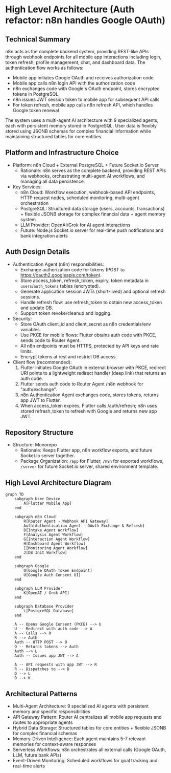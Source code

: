 # High Level Architecture (Auth refactor: n8n handles Google OAuth)

## Technical Summary
n8n acts as the complete backend system, providing REST-like APIs through webhook endpoints for all mobile app interactions including login, token refresh, profile management, chat, and dashboard data. The authentication flow works as follows:

- Mobile app initiates Google OAuth and receives authorization code
- Mobile app calls n8n login API with the authorization code
- n8n exchanges code with Google's OAuth endpoint, stores encrypted tokens in PostgreSQL
- n8n issues JWT session token to mobile app for subsequent API calls
- For token refresh, mobile app calls n8n refresh API, which handles Google token renewal

The system uses a multi-agent AI architecture with 9 specialized agents, each with persistent memory stored in PostgreSQL. User data is flexibly stored using JSONB schemas for complex financial information while maintaining structured tables for core entities.

## Platform and Infrastructure Choice
*   Platform: n8n Cloud + External PostgreSQL + Future Socket.io Server
    *   Rationale: n8n serves as the complete backend, providing REST APIs via webhooks, orchestrating multi-agent AI workflows, and managing all data persistence.
*   Key Services:
    *   n8n Cloud: Workflow execution, webhook-based API endpoints, HTTP request nodes, scheduled monitoring, multi-agent orchestration
    *   PostgreSQL: Structured data storage (users, accounts, transactions) + flexible JSONB storage for complex financial data + agent memory system
    *   LLM Provider: OpenAI/Grok for AI agent interactions
    *   Future: Node.js Socket.io server for real-time push notifications and bank integration alerts

## Auth Design Details
- Authentication Agent (n8n) responsibilities:
  - Exchange authorization code for tokens (POST to https://oauth2.googleapis.com/token).
  - Store access_token, refresh_token, expiry, token metadata in `users`/`auth_tokens` tables (encrypted).
  - Generate application session JWTs (short-lived) and optional refresh sessions.
  - Handle refresh flow: use refresh_token to obtain new access_token and update DB.
  - Support token revoke/cleanup and logging.
- Security:
  - Store OAuth client_id and client_secret as n8n credentials/env variables.
  - Use PKCE for mobile flows: Flutter obtains auth code with PKCE, sends code to Router Agent.
  - All n8n endpoints must be HTTPS, protected by API keys and rate limits.
  - Encrypt tokens at rest and restrict DB access.
- Client flow (recommended):
  1. Flutter initiates Google OAuth in external browser with PKCE, redirect URI points to a lightweight redirect handler (deep link) that returns an auth code.
  2. Flutter sends auth code to Router Agent /n8n webhook for "auth/exchange".
  3. n8n Authentication Agent exchanges code, stores tokens, returns app JWT to Flutter.
  4. When access_token expires, Flutter calls /auth/refresh; n8n uses stored refresh_token to refresh with Google and returns new app JWT.

## Repository Structure
*   Structure: Monorepo
    *   Rationale: Keeps Flutter app, n8n workflow exports, and future Socket.io server together.
    *   Package Organization: `/app` for Flutter, `/n8n` for exported workflows, `/server` for future Socket.io server, shared environment template.

## High Level Architecture Diagram
```mermaid
graph TD
    subgraph User Device
        A[Flutter Mobile App]
    end

    subgraph n8n Cloud
        R[Router Agent - Webhook API Gateway]
        Auth[Authentication Agent - OAuth Exchange & Refresh]
        D[Intake Agent Workflow]
        F[Analysis Agent Workflow]
        G[Interaction Agent Workflow]
        H[Dashboard Agent Workflow]
        I[Monitoring Agent Workflow]
        J[DB Init Workflow]
    end

    subgraph Google
        O[Google OAuth Token Endpoint]
        U[Google Auth Consent UI]
    end

    subgraph LLM Provider
        K[OpenAI / Grok API]
    end

    subgraph Database Provider
        L[PostgreSQL Database]
    end

    A -- Opens Google Consent (PKCE) --> U
    U -- Redirect with auth code --> A
    A -- Calls --> R
    R --> Auth
    Auth -- HTTP POST --> O
    O -- Returns tokens --> Auth
    Auth --> L
    Auth -- Issues app JWT --> A

    A -- API requests with app JWT --> R
    R -- Dispatches to --> D
    D --> L
    D --> K
```

## Architectural Patterns
*   Multi-Agent Architecture: 9 specialized AI agents with persistent memory and specific responsibilities
*   API Gateway Pattern: Router AI centralizes all mobile app requests and routes to appropriate agents
*   Hybrid Data Storage: Structured tables for core entities + flexible JSONB for complex financial schemas
*   Memory-Driven Intelligence: Each agent maintains 5-7 relevant memories for context-aware responses
*   Serverless Workflows: n8n orchestrates all external calls (Google OAuth, LLM, future bank APIs)
*   Event-Driven Monitoring: Scheduled workflows for goal tracking and real-time alerts
